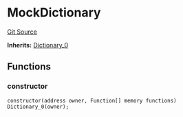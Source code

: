 # MockDictionary
[Git Source](https://github.com/metacontract/mc/blob/20954f1387efa0bc72b42d3e78a22f9f845eebbd/src/devkit/Flattened.sol)

**Inherits:**
[Dictionary_0](contract.Dictionary_0.md)


## Functions
### constructor


```solidity
constructor(address owner, Function[] memory functions) Dictionary_0(owner);
```


